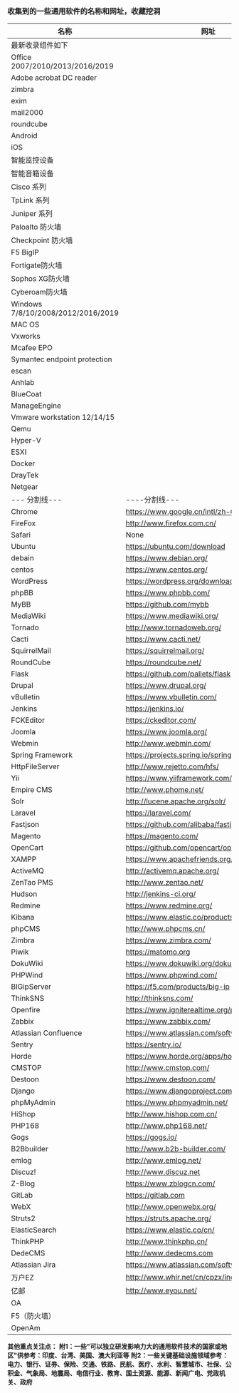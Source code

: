 ###          **收集到的一些通用软件的名称和网址，收藏挖洞** 

| 名称                 | 网址                                              |
| -------------------- | ------------------------------------------------- |
|  最新收录组件如下      |     |
|  Office 2007/2010/2013/2016/2019      |     |
|   Adobe acrobat DC reader     |     |
|  zimbra      |     |
|  exim      |     |
|   mail2000     |     |
|    roundcube    |     |
|    Android     |     |
|    iOS     |     |
|    智能监控设备    |     |
|    智能音箱设备    |     |
|   Cisco 系列     |     |
|    TpLink 系列   |     |
|    Juniper  系列  |     |
|    Paloalto 防火墙    |     |
|    Checkpoint 防火墙    |     |
|    F5 BigIP    |     |
|    Fortigate防火墙    |     |
|    Sophos XG防火墙    |     |
|    Cyberoam防火墙    |     |
|    Windows 7/8/10/2008/2012/2016/2019    |     |
|    MAC OS    |     |
|    Vxworks    |     |
|    Mcafee EPO    |     |
|    Symantec endpoint protection    |     |
|    escan  |     |
|    Anhlab  |     |
|    BlueCoat    |     |
|    ManageEngine    |     |
|    Vmware workstation 12/14/15   |     |
|   Qemu  |     |
|    Hyper-V  |     |
|    ESXI  |     |
|   Docker    |     |
|   DrayTek    |     |
|   Netgear    |     |
|  --- 分割线---  |----分割线---|
| Chrome               | https://www.google.cn/intl/zh-CN/chrome/          |
| FireFox              | http://www.firefox.com.cn/                        |
| Safari               | None                                              |
| Ubuntu               | https://ubuntu.com/download                       |
| debain               | https://www.debian.org/                           |
| centos               | https://www.centos.org/                           |
| WordPress            | https://wordpress.org/download/                   |
| phpBB                | https://www.phpbb.com/                            |
| MyBB                 | https://github.com/mybb                           |
| MediaWiki            | https://www.mediawiki.org/                        |
| Tornado              | http://www.tornadoweb.org/                        |
| Cacti                | https://www.cacti.net/                            |
| SquirrelMail         | https://squirrelmail.org/                         |
| RoundCube            | https://roundcube.net/                            |
| Flask                | https://github.com/pallets/flask                  |
| Drupal               | https://www.drupal.org/                           |
| vBulletin            | https://www.vbulletin.com/                        |
| Jenkins              | https://jenkins.io/                               |
| FCKEditor            | https://ckeditor.com/                             |
| Joomla               | https://www.joomla.org/                           |
| Webmin               | http://www.webmin.com/                            |
| Spring Framework     | https://projects.spring.io/spring-framework/      |
| HttpFileServer       | http://www.rejetto.com/hfs/                       |
| Yii                  | https://www.yiiframework.com/                     |
| Empire CMS           | http://www.phome.net/                             |
| Solr                 | http://lucene.apache.org/solr/                    |
| Laravel              | https://laravel.com/                              |
| Fastjson             | https://github.com/alibaba/fastjson               |
| Magento              | https://magento.com/                              |
| OpenCart             | https://github.com/opencart/opencart              |
| XAMPP                | https://www.apachefriends.org/zh_cn/index.html    |
| ActiveMQ             | http://activemq.apache.org/                       |
| ZenTao PMS           | http://www.zentao.net/                            |
| Hudson               | http://jenkins-ci.org/                            |
| Redmine              | https://www.redmine.org/                          |
| Kibana               | https://www.elastic.co/products/kibana            |
| phpCMS               | http://www.phpcms.cn/                             |
| Zimbra               | https://www.zimbra.com/                           |
| Piwik                | https://matomo.org                                |
| DokuWiki             | https://www.dokuwiki.org/dokuwiki                 |
| PHPWind              | https://www.phpwind.com/                          |
| BIGipServer          | https://f5.com/products/big-ip                    |
| ThinkSNS             | http://thinksns.com/                              |
| Openfire             | https://www.igniterealtime.org/projects/openfire/ |
| Zabbix               | https://www.zabbix.com/                           |
| Atlassian Confluence | https://www.atlassian.com/software/confluence     |
| Sentry               | https://sentry.io/                                |
| Horde                | https://www.horde.org/apps/horde/                 |
| CMSTOP               | http://www.cmstop.com/                            |
| Destoon              | https://www.destoon.com/                          |
| Django               | https://www.djangoproject.com/                    |
| phpMyAdmin           | https://www.phpmyadmin.net/                       |
| HiShop               | http://www.hishop.com.cn/                         |
| PHP168               | http://www.php168.net/                            |
| Gogs                 | https://gogs.io/                                  |
| B2Bbuilder           | http://www.b2b-builder.com/                       |
| emlog                | http://www.emlog.net/                             |
| Discuz!              | http://www.discuz.net                             |
| Z-Blog               | https://www.zblogcn.com/                          |
| GitLab               | https://gitlab.com                                |
| WebX                 | http://www.openwebx.org/                          |
| Struts2              | https://struts.apache.org/                        |
| ElasticSearch        | https://www.elastic.co/cn/                        |
| ThinkPHP             | http://www.thinkphp.cn/                           |
| DedeCMS              | http://www.dedecms.com                            |
| Atlassian Jira       | https://www.atlassian.com/software/jira           |
| 万户EZ               | http://www.whir.net/cn/cpzx/index_2.html          |
| 亿邮                 | http://www.eyou.net/                              |
| OA                   |                                                   |
| F5（防火墙）                   |                                                   |
| OpenAm                  |                                                   |
**其他重点关注点：**
**附1：一些"可以独立研发影响力大的通用软件技术的国家或地区"供参考：印度、台湾、美国、澳大利亚等** 
**附2：一些关键基础设施领域参考： 电力、银行、证券、保险、交通、铁路、民航、医疗、水利、智慧城市、社保、公积金、气象局、地震局、电信行业、教育、国土资源、能源、新闻广电、党政机关、政府** 

